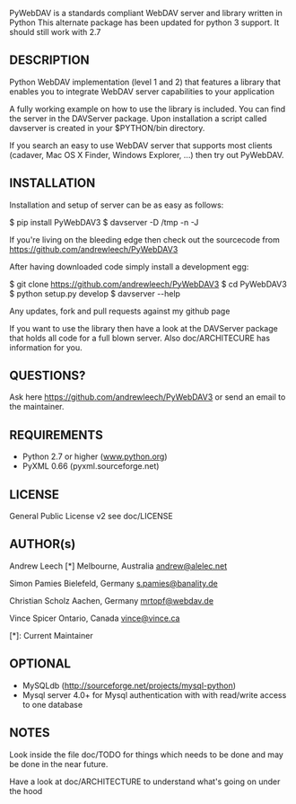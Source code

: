 PyWebDAV is a standards compliant WebDAV server and library written in Python
This alternate package has been updated for python 3 support. It should still work with 2.7

DESCRIPTION
-----------

Python WebDAV implementation (level 1 and 2) that features a library that enables you
to integrate WebDAV server capabilities to your application

A fully working example on how to use the library is included. You can find the server in the DAVServer package. Upon installation a script called davserver is created in your $PYTHON/bin directory.

If you search an easy to use WebDAV server that supports most clients (cadaver, Mac OS X Finder, Windows Explorer, ...) then try out PyWebDAV.


INSTALLATION
------------

Installation and setup of server can be as easy as follows:

$ pip install PyWebDAV3
$ davserver -D /tmp -n -J

If you're living on the bleeding edge then check out the sourcecode from
https://github.com/andrewleech/PyWebDAV3

After having downloaded code simply install a development egg:

$ git clone https://github.com/andrewleech/PyWebDAV3
$ cd PyWebDAV3
$ python setup.py develop
$ davserver --help

Any updates, fork and pull requests against my github page

If you want to use the library then have a look at the DAVServer package that
holds all code for a full blown server. Also doc/ARCHITECURE has information for you.


QUESTIONS?
---------

Ask here https://github.com/andrewleech/PyWebDAV3
or send an email to the maintainer.


REQUIREMENTS
------------

- Python 2.7  or higher (www.python.org)
- PyXML 0.66 (pyxml.sourceforge.net)


LICENSE
-------

General Public License v2
see doc/LICENSE


AUTHOR(s)
------

Andrew Leech [*]
Melbourne, Australia
andrew@alelec.net

Simon Pamies
Bielefeld, Germany
s.pamies@banality.de

Christian Scholz
Aachen, Germany
mrtopf@webdav.de

Vince Spicer
Ontario, Canada
vince@vince.ca

[*]: Current Maintainer


OPTIONAL
--------

- MySQLdb (http://sourceforge.net/projects/mysql-python)
- Mysql server 4.0+ for Mysql authentication with
  with read/write access to one database


NOTES
-----

Look inside the file doc/TODO for things which needs to be done and may be done
in the near future. 

Have a look at doc/ARCHITECTURE to understand what's going on under the hood
